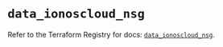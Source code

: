 # `data_ionoscloud_nsg`

Refer to the Terraform Registry for docs: [`data_ionoscloud_nsg`](https://registry.terraform.io/providers/ionos-cloud/ionoscloud/6.7.4/docs/data-sources/nsg).
